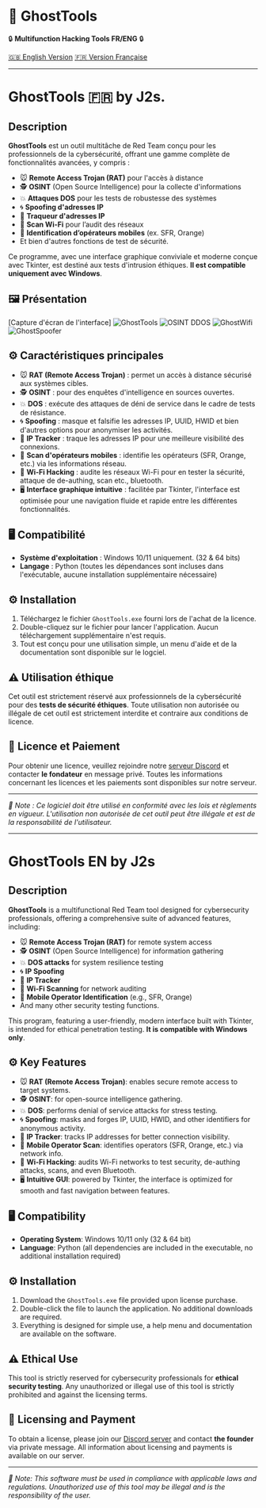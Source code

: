 # 👻 GhostTools

🔒 **Multifunction Hacking Tools FR/ENG** 🔒

[🇬🇧 English Version](#ghosttools-en)
[🇫🇷 Version Française](#ghosttools-fr)

---

# GhostTools 🇫🇷 by J2s.

## Description
**GhostTools** est un outil multitâche de Red Team conçu pour les professionnels de la cybersécurité, offrant une gamme complète de fonctionnalités avancées, y compris :

- 🐭 **Remote Access Trojan (RAT)** pour l'accès à distance
- 🕵️ **OSINT** (Open Source Intelligence) pour la collecte d'informations
- 💥 **Attaques DOS** pour les tests de robustesse des systèmes
- 🌀 **Spoofing d'adresses IP** 
- 📍 **Traqueur d'adresses IP**
- 📡 **Scan Wi-Fi** pour l’audit des réseaux
- 📶 **Identification d’opérateurs mobiles** (ex. SFR, Orange)
- Et bien d'autres fonctions de test de sécurité.

Ce programme, avec une interface graphique conviviale et moderne conçue avec Tkinter, est destiné aux tests d'intrusion éthiques. **Il est compatible uniquement avec Windows**.

## 🖼️ Présentation
[Capture d'écran de l'interface] 
![GhostTools](https://github.com/user-attachments/assets/16301445-b4bb-4a3a-8a53-8ec79564718d)
![OSINT DDOS](https://github.com/user-attachments/assets/13671648-0bc6-49ba-99ee-cb91fff0db2f)
![GhostWifi](https://github.com/user-attachments/assets/de76da59-8aba-4611-8fb1-40091a24a346)
![GhostSpoofer](https://github.com/user-attachments/assets/3d42ecba-a20c-490e-8547-7869d675605b)


## ⚙️ Caractéristiques principales
- 🐭 **RAT (Remote Access Trojan)** : permet un accès à distance sécurisé aux systèmes cibles.
- 🕵️ **OSINT** : pour des enquêtes d'intelligence en sources ouvertes.
- 💥 **DOS** : exécute des attaques de déni de service dans le cadre de tests de résistance.
- 🌀 **Spoofing** : masque et falsifie les adresses IP, UUID, HWID et bien d'autres options pour anonymiser les activités.
- 📍 **IP Tracker** : traque les adresses IP pour une meilleure visibilité des connexions.
- 📶 **Scan d'opérateurs mobiles** : identifie les opérateurs (SFR, Orange, etc.) via les informations réseau.
- 📡 **Wi-Fi Hacking** : audite les réseaux Wi-Fi pour en tester la sécurité, attaque de de-authing, scan etc., bluetooth.
- 🖥️ **Interface graphique intuitive** : facilitée par Tkinter, l'interface est optimisée pour une navigation fluide et rapide entre les différentes fonctionnalités.

## 🖥️ Compatibilité
- **Système d'exploitation** : Windows 10/11 uniquement. (32 & 64 bits)
- **Langage** : Python (toutes les dépendances sont incluses dans l'exécutable, aucune installation supplémentaire nécessaire)

## ⚙️ Installation
1. Téléchargez le fichier `GhostTools.exe` fourni lors de l'achat de la licence.
2. Double-cliquez sur le fichier pour lancer l'application. Aucun téléchargement supplémentaire n'est requis.
3. Tout est conçu pour une utilisation simple, un menu d'aide et de la documentation sont disponible sur le logciel.

## ⚠️ Utilisation éthique
Cet outil est strictement réservé aux professionnels de la cybersécurité pour des **tests de sécurité éthiques**. Toute utilisation non autorisée ou illégale de cet outil est strictement interdite et contraire aux conditions de licence.

## 🎫 Licence et Paiement
Pour obtenir une licence, veuillez rejoindre notre [serveur Discord](https://discord.gg/BBUkjQZQ) et contacter **le fondateur** en message privé. Toutes les informations concernant les licences et les paiements sont disponibles sur notre serveur.

---

*📝 Note : Ce logiciel doit être utilisé en conformité avec les lois et règlements en vigueur. L'utilisation non autorisée de cet outil peut être illégale et est de la responsabilité de l'utilisateur.*

---

# GhostTools EN by J2s

## Description
**GhostTools** is a multifunctional Red Team tool designed for cybersecurity professionals, offering a comprehensive suite of advanced features, including:

- 🐭 **Remote Access Trojan (RAT)** for remote system access
- 🕵️ **OSINT** (Open Source Intelligence) for information gathering
- 💥 **DOS attacks** for system resilience testing
- 🌀 **IP Spoofing**
- 📍 **IP Tracker**
- 📡 **Wi-Fi Scanning** for network auditing
- 📶 **Mobile Operator Identification** (e.g., SFR, Orange)
- And many other security testing functions.

This program, featuring a user-friendly, modern interface built with Tkinter, is intended for ethical penetration testing. **It is compatible with Windows only**.

## ⚙️ Key Features
- 🐭 **RAT (Remote Access Trojan)**: enables secure remote access to target systems.
- 🕵️ **OSINT**: for open-source intelligence gathering.
- 💥 **DOS**: performs denial of service attacks for stress testing.
- 🌀 **Spoofing**: masks and forges IP, UUID, HWID, and other identifiers for anonymous activity.
- 📍 **IP Tracker**: tracks IP addresses for better connection visibility.
- 📶 **Mobile Operator Scan**: identifies operators (SFR, Orange, etc.) via network info.
- 📡 **Wi-Fi Hacking**: audits Wi-Fi networks to test security, de-authing attacks, scans, and even Bluetooth.
- 🖥️ **Intuitive GUI**: powered by Tkinter, the interface is optimized for smooth and fast navigation between features.

## 🖥️ Compatibility
- **Operating System**: Windows 10/11 only (32 & 64 bit)
- **Language**: Python (all dependencies are included in the executable, no additional installation required)

## ⚙️ Installation
1. Download the `GhostTools.exe` file provided upon license purchase.
2. Double-click the file to launch the application. No additional downloads are required.
3. Everything is designed for simple use, a help menu and documentation are available on the software.


## ⚠️ Ethical Use
This tool is strictly reserved for cybersecurity professionals for **ethical security testing**. Any unauthorized or illegal use of this tool is strictly prohibited and against the licensing terms.

## 🎫 Licensing and Payment
To obtain a license, please join our [Discord server](https://discord.gg/BBUkjQZQ) and contact **the founder** via private message. All information about licensing and payments is available on our server.

---

*📝 Note: This software must be used in compliance with applicable laws and regulations. Unauthorized use of this tool may be illegal and is the responsibility of the user.*
